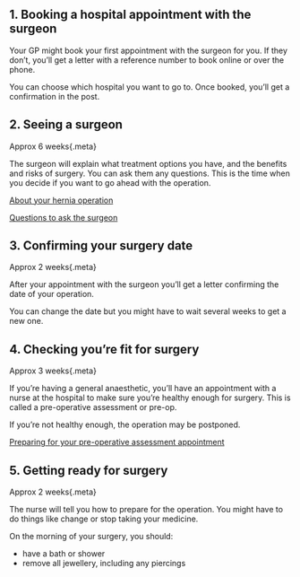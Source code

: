 ## 1. Booking a hospital appointment with the surgeon

Your GP might book your first appointment with the surgeon for you. If they
don’t, you’ll get a letter with a reference number to book online or over the
phone.

You can choose which hospital you want to go to. Once booked, you’ll get a
confirmation in the post.

## 2. Seeing a surgeon

Approx 6 weeks{.meta}

The surgeon will explain what treatment options you have, and the benefits and
risks of surgery. You can ask them any questions. This is the time when you
decide if you want to go ahead with the operation.

[About your hernia operation](/conditions/hernia/operation)

[Questions to ask the surgeon](/conditions/hernia/surgery-guide/seeing-a-surgeon)

## 3. Confirming your surgery date

Approx 2 weeks{.meta}

After your appointment with the surgeon you’ll get a letter confirming the
date of your operation.

You can change the date but you might have to wait several weeks to get a
new one.

## 4. Checking you’re fit for surgery

Approx 3 weeks{.meta}

If you’re having a general anaesthetic, you’ll have an appointment with a
nurse at the hospital to make sure you’re healthy enough for surgery. This is
called a pre-operative assessment or pre-op.

If you’re not healthy enough, the operation may be postponed.

[Preparing for your pre-operative assessment appointment](/conditions/hernia/surgery-guide/preparing-for-your-pre-op)

## 5. Getting ready for surgery

Approx 2 weeks{.meta}

The nurse will tell you how to prepare for the operation. You might have to do
things like change or stop taking your medicine.

On the morning of your surgery, you should:

* have a bath or shower
* remove all jewellery, including any piercings
